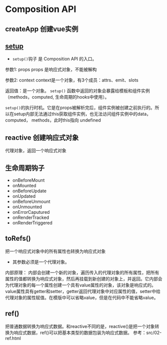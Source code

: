 # Composition API

## createApp 创建vue实例

## [setup](https://cn.vuejs.org/api/composition-api-setup.html#basic-usage)

- `setup()`钩子 是 Composition API 的入口。

参数1: props
props 是响应式对象，不能被解构

参数2: context
context是一个对象，有3个成员：attrs、emit、slots

返回值：是一个对象。
`setup()` 函数中返回的对象会暴露给模板和组件实例（methods，computed, 生命周期的hooks中使用）。

`setup()`的执行时机。它是在props被解析完后，组件实例被创建之前执行的。所以在setup内部无法通过this获取组件实例，也无法访问组件实例中的data，computed， methods，此时this指向 undefined

## reactive 创建响应式对象

代理对象，返回一个响应式对象

## 生命周期钩子

- onBeforeMount
- onMounted
- onBeforeUpdate
- onUpdated
- onBeforeUnmount
- onUnmounted
- onErrorCaputured
- onRenderTracked
- onRenderTriggered

## toRefs()

把一个响应式对象中的所有属性也转换为响应式对象

- 其参数必须是一个代理对象。

内部原理：
内部会创建一个新的对象，遍历传入的代理对象的所有属性，把所有属性的值都转换为响应式对象，然后再挂载到新创建的对象上，并返回。它内部会为代理对象的每一个属性创建一个具有value属性的对象，该对象是响应式的。value属性具有getter和setter，getter返回代理对象中对应属性的值，setter中给代理对象的属性赋值。在模版中可以省略value，但是在代码中不能省略value。

## ref()

把普通数据转换为响应式数据。和reactive不同的是，reactive()是把一个对象转换为响应式数据，ref()可以把基本类型的数据包装为响应式数据。
参考：src/02-ref.html
